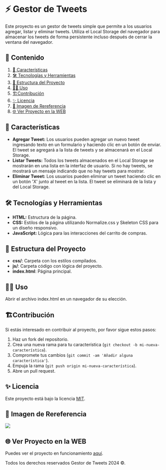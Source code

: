 # ⚡️ Gestor de Tweets

Este proyecto es un gestor de tweets simple que permite a los usuarios agregar, listar y eliminar tweets. Utiliza el Local Storage del navegador para almacenar los tweets de forma persistente incluso después de cerrar la ventana del navegador.

## 🎯 Contenido

1. [📝 Características](#📝-características)
2. [🛠️ Tecnologías y Herramientas](#🛠️-tecnologías-y-herramientas)
3. [🚀 Estructura del Proyecto](#🚀-estructura-del-proyecto)
4. [🧑‍💻 Uso](#🧑‍💻-uso)
5. [🏗️Contribución](#🏗️contribución)
6. [✨ Licencia](#✨-licencia)
7. [🙈 Imagen de Rereferencia](#🙈-imagen-de-rereferencia)
8. [🌐 Ver Proyecto en la WEB](#🌐-ver-proyecto-en-la-web)

## 📝 Características

- **Agregar Tweet:** Los usuarios pueden agregar un nuevo tweet ingresando texto en un formulario y haciendo clic en un botón de enviar. El tweet se agregará a la lista de tweets y se almacenará en el Local Storage.
- **Listar Tweets:** Todos los tweets almacenados en el Local Storage se mostrarán en una lista en la interfaz de usuario. Si no hay tweets, se mostrará un mensaje indicando que no hay tweets para mostrar.
- **Eliminar Tweet:** Los usuarios pueden eliminar un tweet haciendo clic en un botón 'X' junto al tweet en la lista. El tweet se eliminará de la lista y del Local Storage.

## 🛠️ Tecnologías y Herramientas

- **HTML:** Estructura de la página.
- **CSS:** Estilos de la página utilizando Normalize.css y Skeleton CSS para un diseño responsivo.
- **JavaScript:** Lógica para las interacciones del carrito de compras.

## 🚀 Estructura del Proyecto

- **css/**: Carpeta con los estilos compilados.
- **js/**: Carpeta código con lógica del proyecto.
- **index.html**: Página principal.

## 🧑‍💻 Uso

Abrir el archivo index.html en un navegador de su elección.

## 🏗️Contribución

Si estás interesado en contribuir al proyecto, por favor sigue estos pasos:

1. Haz un fork del repositorio.
2. Crea una nueva rama para tu característica (`git checkout -b mi-nueva-característica`).
3. Compromete tus cambios (`git commit -am 'Añadir alguna característica'`).
4. Empuja la rama (`git push origin mi-nueva-característica`).
5. Abre un pull request.

## ✨ Licencia

Este proyecto está bajo la licencia [MIT](https://opensource.org/licenses/MIT).

## 🙈 Imagen de Rereferencia

![](https://i.postimg.cc/brF7NKnx/Gestor-tweets.png)

## 🌐 Ver Proyecto en la WEB

Puedes ver el proyecto en funcionamiento [aquí](https://jmatochepascual.github.io/Tweets/).

Todos los derechos reservados Gestor de Tweets 2024 ©.

